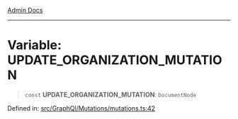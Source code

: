 [Admin Docs](/)

***

# Variable: UPDATE\_ORGANIZATION\_MUTATION

> `const` **UPDATE\_ORGANIZATION\_MUTATION**: `DocumentNode`

Defined in: [src/GraphQl/Mutations/mutations.ts:42](https://github.com/PalisadoesFoundation/talawa-admin/blob/main/src/GraphQl/Mutations/mutations.ts#L42)
